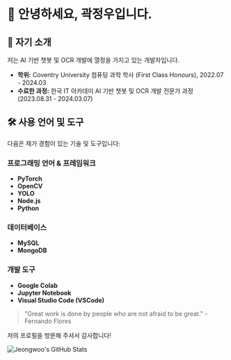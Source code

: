 # 👋 안녕하세요, 곽정우입니다.

## 🚀 자기 소개
저는 AI 기반 챗봇 및 OCR 개발에 열정을 가지고 있는 개발자입니다.

- **학위:** Coventry University 컴퓨팅 과학 학사 (First Class Honours), 2022.07 - 2024.03
- **수료한 과정:** 한국 IT 아카데미 AI 기반 챗봇 및 OCR 개발 전문가 과정 (2023.08.31 - 2024.03.07)


## 🛠️ 사용 언어 및 도구
다음은 제가 경험이 있는 기술 및 도구입니다:

### 프로그래밍 언어 & 프레임워크
- **PyTorch**
- **OpenCV**
- **YOLO**
- **Node.js**
- **Python**

### 데이터베이스
- **MySQL**
- **MongoDB**

### 개발 도구
- **Google Colab**
- **Jupyter Notebook**
- **Visual Studio Code (VSCode)**


> "Great work is done by people who are not afraid to be great." - Fernando Flores

저의 프로필을 방문해 주셔서 감사합니다!

![Jeongwoo's GitHub Stats](https://github-readme-stats.vercel.app/api?username=your-github-username&show_icons=true&theme=radical)
